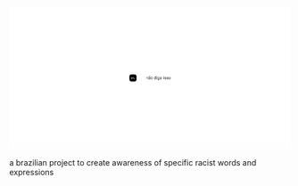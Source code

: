 ![](/.github/cover.png)

a brazilian project to create awareness of specific racist words and expressions
